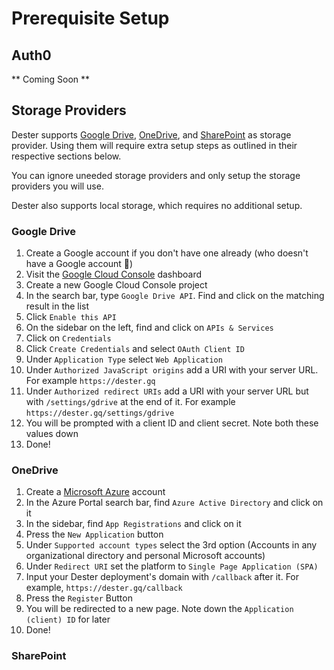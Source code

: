 # Prerequisite Setup

## Auth0

** Coming Soon **

## Storage Providers

Dester supports [Google Drive](#google-drive), [OneDrive](#onedrive), and [SharePoint](#sharepoint) as storage provider. Using them will require extra setup steps as outlined in their respective sections below.

You can ignore uneeded storage providers and only setup the storage providers you will use.

Dester also supports local storage, which requires no additional setup.

### Google Drive

1. Create a Google account if you don't have one already (who doesn't have a Google account 🤔)
2. Visit the [Google Cloud Console](https://console.cloud.google.com) dashboard
3. Create a new Google Cloud Console project
4. In the search bar, type `Google Drive API`. Find and click on the matching result in the list
5. Click `Enable this API`
6. On the sidebar on the left, find and click on `APIs & Services`
7. Click on `Credentials`
8. Click `Create Credentials` and select `OAuth Client ID`
9. Under `Application Type` select `Web Application`
10. Under `Authorized JavaScript origins` add a URI with your server URL. For example `https://dester.gq`
11. Under `Authorized redirect URIs` add a URI with your server URL but with `/settings/gdrive` at the end of it. For example `https://dester.gq/settings/gdrive`
12. You will be prompted with a client ID and client secret. Note both these values down
13. Done!

### OneDrive

1. Create a [Microsoft Azure](https://portal.azure.com/) account
2. In the Azure Portal search bar, find `Azure Active Directory` and click on it
3. In the sidebar, find `App Registrations` and click on it
4. Press the `New Application` button
5. Under `Supported account types` select the 3rd option (Accounts in any organizational directory and personal Microsoft accounts)
6. Under `Redirect URI` set the platform to `Single Page Application (SPA)`
7. Input your Dester deployment's domain with `/callback` after it. For example, `https://dester.gq/callback`
8. Press the `Register` Button
9. You will be redirected to a new page. Note down the `Application (client) ID` for later
10. Done!

### SharePoint
